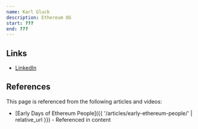 ```yaml
---
name: Karl Gluck
description: Ethereum OG
start: ???
end: ???
---
```


## Links
- [LinkedIn](https://www.linkedin.com/in/karlgluck/)

## References

This page is referenced from the following articles and videos:

- [Early Days of Ethereum People]({{ '/articles/early-ethereum-people/' | relative_url }}) - Referenced in content